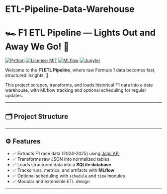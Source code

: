# ETL-Pipeline-Data-Warehouse
# 🏎️ F1 ETL Pipeline — Lights Out and Away We Go! 🚦

[![Python](https://img.shields.io/badge/Python-3.10+-blue?logo=python)](https://www.python.org/)
[![License: MIT](https://img.shields.io/badge/License-MIT-green.svg)](https://opensource.org/licenses/MIT)
[![MLflow](https://img.shields.io/badge/MLflow-Enabled-blue)](https://mlflow.org/)
[![Jupyter](https://img.shields.io/badge/Jupyter-Notebook-orange?logo=jupyter)](https://jupyter.org/)

Welcome to the **F1 ETL Pipeline**, where raw Formula 1 data becomes fast, structured insights. 🏁

This project scrapes, transforms, and loads historical F1 data into a data warehouse, with MLflow tracking and optional scheduling for regular updates.

---

## 🗂️ Project Structure


---

## ⚙️ Features

- ✅ Extracts F1 race data (2024-2025) using [Jolpi API](https://jolpi.ca/)
- ✅ Transforms raw JSON into normalized tables
- ✅ Loads structured data into a **SQLite database**
- ✅ Tracks runs, metrics, and artifacts with **MLflow**
- ✅ Optional scheduling with `schedule` and `time` modules
- ✅ Modular and extensible ETL design

---
